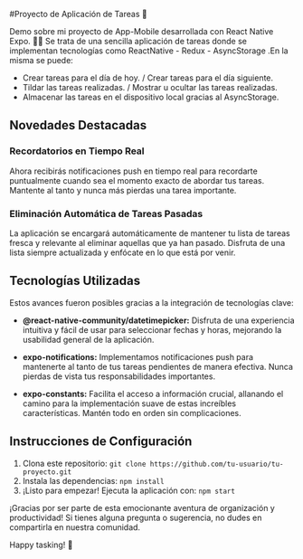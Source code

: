 #Proyecto de Aplicación de Tareas 🌟

Demo sobre mi proyecto de App-Mobile desarrollada con React Native Expo. 👨‍💻
Se trata de una sencilla aplicación de tareas donde se implementan tecnologías como ReactNative - Redux - AsyncStorage
.En la misma se puede:
- Crear tareas para el día de hoy. / Crear tareas para el día siguiente.
- Tildar las tareas realizadas. / Mostrar u ocultar las tareas realizadas.
- Almacenar las tareas en el dispositivo local gracias al AsyncStorage.

## Novedades Destacadas

### Recordatorios en Tiempo Real
Ahora recibirás notificaciones push en tiempo real para recordarte puntualmente cuando sea el momento exacto de abordar tus tareas. Mantente al tanto y nunca más pierdas una tarea importante.

### Eliminación Automática de Tareas Pasadas
La aplicación se encargará automáticamente de mantener tu lista de tareas fresca y relevante al eliminar aquellas que ya han pasado. Disfruta de una lista siempre actualizada y enfócate en lo que está por venir.

## Tecnologías Utilizadas
Estos avances fueron posibles gracias a la integración de tecnologías clave:

- **@react-native-community/datetimepicker:** Disfruta de una experiencia intuitiva y fácil de usar para seleccionar fechas y horas, mejorando la usabilidad general de la aplicación.

- **expo-notifications:** Implementamos notificaciones push para mantenerte al tanto de tus tareas pendientes de manera efectiva. Nunca pierdas de vista tus responsabilidades importantes.

- **expo-constants:** Facilita el acceso a información crucial, allanando el camino para la implementación suave de estas increíbles características. Mantén todo en orden sin complicaciones.

## Instrucciones de Configuración
1. Clona este repositorio: `git clone https://github.com/tu-usuario/tu-proyecto.git`
2. Instala las dependencias: `npm install`
3. ¡Listo para empezar! Ejecuta la aplicación con: `npm start`

¡Gracias por ser parte de esta emocionante aventura de organización y productividad! Si tienes alguna pregunta o sugerencia, no dudes en compartirla en nuestra comunidad.

Happy tasking! 🚀
